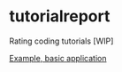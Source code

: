 # tutorialreport
Rating coding tutorials [WIP]

[Example, basic application](https://faketutorialreport.herokuapp.com/tutorials)
